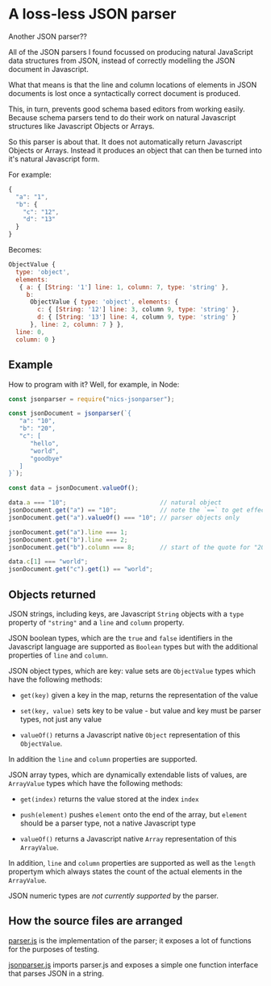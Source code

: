 # A loss-less JSON parser

Another JSON parser??

All of the JSON parsers I found focussed on producing natural
JavaScript data structures from JSON, instead of correctly modelling
the JSON document in Javascript.

What that means is that the line and column locations of elements in
JSON documents is lost once a syntactically correct document is
produced.

This, in turn, prevents good schema based editors from working
easily. Because schema parsers tend to do their work on natural
Javascript structures like Javascript Objects or Arrays.

So this parser is about that. It does not automatically return
Javascript Objects or Arrays. Instead it produces an object that can
then be turned into it's natural Javascript form.

For example:

```javascript
{
  "a": "1",
  "b": {
    "c": "12",
    "d": "13"
  } 
}
```

Becomes:

```javascript
ObjectValue {
  type: 'object',
  elements:
   { a: { [String: '1'] line: 1, column: 7, type: 'string' },
     b:
      ObjectValue { type: 'object', elements: {
        c: { [String: '12'] line: 3, column 9, type: 'string' },
        d: { [String: '13'] line: 4, column 9, type: 'string' }
      }, line: 2, column: 7 } },
  line: 0,
  column: 0 }
```

## Example

How to program with it? Well, for example, in Node:

```javascript
const jsonparser = require("nics-jsonparser");

const jsonDocument = jsonparser(`{
   "a": "10",
   "b": "20",
   "c": [
      "hello",
      "world",
      "goodbye"
   ]
}`);

const data = jsonDocument.valueOf();

data.a === "10";                          // natural object
jsonDocument.get("a") == "10";            // note the `==` to get effective equal
jsonDocument.get("a").valueOf() === "10"; // parser objects only

jsonDocument.get("a").line === 1;
jsonDocument.get("b").line === 2;
jsonDocument.get("b").column === 8;       // start of the quote for "20"

data.c[1] === "world";
jsonDocument.get("c").get(1) == "world";
```


## Objects returned

JSON strings, including keys, are Javascript `String` objects with a
`type` property of `"string"` and a `line` and `column` property.

JSON boolean types, which are the `true` and `false` identifiers in
the Javascript language are supported as `Boolean` types but with the
additional properties of `line` and `column`.

JSON object types, which are key: value sets are `ObjectValue` types
which have the following methods:

* `get(key)` given a key in the map, returns the representation of the
  value
  
* `set(key, value)` sets key to be value - but value and key must be
  parser types, not just any value

* `valueOf()` returns a Javascript native `Object` representation of
  this `ObjectValue`.
  
In addition the `line` and `column` properties are supported.

JSON array types, which are dynamically extendable lists of values,
are `ArrayValue` types which have the following methods:

* `get(index)` returns the value stored at the index `index`

* `push(element)` pushes `element` onto the end of the array, but
  `element` should be a parser type, not a native Javascript type
  
* `valueOf()` returns a Javascript native `Array` representation of
  this `ArrayValue`.
  
In addition, `line` and `column` properties are supported as well as
the `length` propertym which always states the count of the actual
elements in the `ArrayValue`.


JSON numeric types are *not currently supported* by the parser.


## How the source files are arranged

[parser.js](parser.js) is the implementation of the parser; it exposes
a lot of functions for the purposes of testing.

[jsonparser.js](jsonparser.js) imports parser.js and exposes a simple
one function interface that parses JSON in a string.

